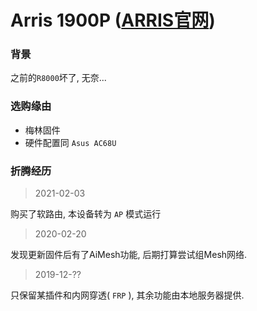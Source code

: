 # Arris 1900P ([ARRIS官网](https://zh.arris.com/))

### 背景

之前的`R8000`坏了, 无奈...

### 选购缘由

- 梅林固件
- 硬件配置同 `Asus AC68U`

### 折腾经历

> 2021-02-03

购买了软路由, 本设备转为 `AP` 模式运行

> 2020-02-20

发现更新固件后有了AiMesh功能, 后期打算尝试组Mesh网络.

> 2019-12-??

只保留某插件和内网穿透( `FRP` ), 其余功能由本地服务器提供.

